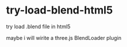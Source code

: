 try-load-blend-html5
======================

try load .blend file in html5

maybe i will wirite a three.js BlendLoader plugin
